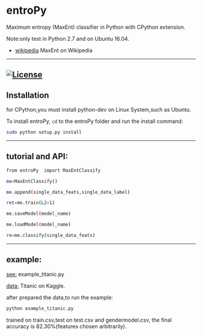 # entroPy
Maximum entropy (MaxEnt) classifier in Python with CPython extension.

Note:only test in Python 2.7 and on Ubuntu 16.04.


* [wikipedia](https://en.wikipedia.org/wiki/Multinomial_logistic_regression) MaxEnt on Wikipedia

-----

[![License](https://img.shields.io/badge/license-GPL3-blue.svg)](https://www.gnu.org/licenses/gpl-3.0.en.html)
-----


## Installation
for CPython,you must install python-dev on Linux System,such as Ubuntu.

To install entroPy, `cd` to the entroPy folder and run the install command:
```sh
sudo python setup.py install
```
-----
## tutorial and API:
```sh
from entroPy  import MaxEntClassify

me=MaxEntClassify() 

me.append(single_data_feats,single_data_label)

ret=me.train(L2=1)

me.saveModel(model_name)

me.loadModel(model_name)

re=me.classify(single_data_feats)
```
-----
## example:

[see:](https://github.com/tonyzeng2016/entroPy/blob/master/example_titanic.py) example_titanic.py

[data:](https://www.kaggle.com/c/titanic/data) Titanic on Kaggle.

after prepared the data,to run the example:
```sh
python example_titanic.py
```
trained on train.csv,test on test.csv and gendermodel.csv, the final accuracy is  82.30%(features chosen arbitrarily).





